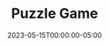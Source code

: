 ---
layout: ext_single
title: Puzzle Game
slug: puzzle-game
desc: Transform any OBS source into a puzzle game for your viewers.
category: games 
date: '2023-05-15T00:00:00-05:00'
permalink: extensions/games/:slug
download_url: https://christinak.itch.io/sammi-puzzle-game
developer_name: Christina K.
developer_url: https://christinak.itch.io
icon_local: puzzle_game.png
trailer: https://www.youtube.com/embed/fL8GVWe1bv8
screenshots_local: puzzle_game_ss0.png, puzzle_game_ss.png, puzzle_game_ss2.png, puzzle_game_ss3.png
version: 2.0
sammi_version: Any
platform: Any
overview: |
    **Unleash the fun with the Puzzle Game extension! Transform any OBS source into an interactive game where your viewers swap pieces to solve the puzzle, right from the chat!** 

    Whether you're away from your screen or looking for a fresh way to engage with your audience, this is the perfect tool. Create a captivating puzzle from any scene or source instantly!

    **Seamless Setup**  
    Creating a new puzzle is as easy as 1-2-3! Select an OBS source, set the desired difficulty, and voila! The extension does the rest, automatically generating a new scene with all the pieces and their coordinates.  
    Just hit the 'Start' button and let the fun begin! (In some instances, minor adjustments to the size/position of the nested scene might be necessary.)

    [video](https://www.youtube.com/embed/t-nGpUvbRZk)[/video]

    **Unlimited Puzzle Scenes**  
    Why limit the fun to one scene? Create puzzles for multiple sources or scenes! Switch between them as you wish, based on your current scene!

    **Ultimate Customization**  
    Personalize your puzzle game to your taste! Choose the grid size for puzzle difficulty, tailor the borders and margins between pieces, select a font for coordinates, and handpick colors for every element!

    [video](https://www.youtube.com/embed/swqONhTFmPE)[/video]
    [video](https://www.youtube.com/embed/4rSH2JZqyzg)[/video]

    **Animated Fun and Sound Effects**  

    Watch as the puzzle pieces shuffle and move in smooth animations! Enjoy optional sound effects or swap them out with your personal favorites!

    **Automatic Winner Announcements**  
    The game knows when the puzzle is solved, and it even keeps a tally of which viewer correctly placed the most pieces!

    **Reshuffle and Surrender Commands**  
    You and your mods have the power to reshuffle or auto-solve the puzzle anytime.

    **Leaderboard**  
    Track the champions of your Puzzle games with a fully automatic leaderboard for current and past games.

    *Here's a sneak peek of the Puzzle Game extension in action, thanks to JimmyPotatoTV!*
    [video](https://clips.twitch.tv/embed?clip=CrepuscularAmazingSwanPlanking-PYMJJkW5M5i1SkEw&parent=sammi.solutions)[/video]
setup: |
    ##### Getting Started

    Check out a quick setup guide:
    [video](https://www.youtube.com/embed/xQS24mKv-dU)[/video]

    1. Ensure SAMMI is updated to the latest version. Make sure it's connected to OBS and Bridge.
        <div class="alert alert-warning mt-2" role="alert">Please note that this extension requires OBS Websocket 5.</div>
    2. Ensure the following OBS plugins are installed: 
        - OBS Shader Filter: version 1.21^ [Download](https://github.com/exeldro/obs-shaderfilter/releases)
        - Source Clone: version 0.1.3^ [Download](https://obsproject.com/forum/resources/source-clone.1632/)
        - Move Transition: version 2.4.4^ [Download](https://obsproject.com/forum/resources/move-transition.913/)
    3. Install the extension. Follow the [Extension Install Guide](https://sammi.solutions/extensions/install) for help.
    4. In the Puzzle Game premade deck (added after extension installation), modify the red INIT button:
        - `OBSWS Name`: The name of your OBS, to be used for this extension (matching the name in the SAMMI-OBS Connections menu). By default, it's 'Main'.
        - `OBSWS Port`: The OBS port for this extension (matching the one in the SAMMI-OBS Connections menu). Default is 4455.
        - `OBSWS Password`: Your OBS password, if set (matching the one in the SAMMI-OBS Connections menu).
    5. Save the changes and click the button.

    <div class="alert alert-info" role="alert">This extension sends error logs for uncaught errors to Rollbar automatically. All sensitive data is cleaned, and only the error and its origin are logged. This is to enhance the extension's performance and help me fix any bugs. Opt out via the Bridge - Puzzle Game tab.</div>

    ##### Creating a New Puzzle

    1. Modify the blue 'Create New Puzzle' button:
        - Fill out all required boxes:
            - `New Puzzle Scene Name`: A new name for your puzzle scene.
            - `Source Name`: The source for your puzzle.
            - `Scene Name`: The scene where your puzzle source is located.
            - `Rows`: The number of rows your puzzle should have, with a maximum of 26.
            - `Columns`: The number of columns your puzzle should have.
        - (Optional) Fill out the optional boxes:
            - `Border`: If you want a border around every piece.
            - `Border Thickness`: Border thickness in pixels. Adjust this if your puzzle scene is resized.
            - `Border Color`: Border color. Choose from the color picker.
            - `Text Size`: Size of the puzzle text coordinates. Adjust this if your source is significantly resized.
            - `Text Font`: Font of the puzzle text coordinates. Example: Comic Sans MS.
            - `Text Color`: Color of the puzzle text coordinates. Choose from the color picker.
            - `Outline`: If you want to show a puzzle text outline.
            - `Outline Thickness`: Puzzle text outline thickness. Adjust this based on font size and scene size.
            - `Outline Color`: Puzzle text outline color. Choose from the color picker.
    2. Save the changes and click the button.

    ##### Starting a New Puzzle Game

    <div class="alert alert-warning" role="alert">Before this step, ensure you've already created the puzzle game with the 'Create New Puzzle' button.</div>

    1. Modify the green 'Start Game' button:
        - `Puzzle Scene Name`: The puzzle scene you want to start the game on. This is the scene added with the 'Create' button.
        - `Sounds Enabled`: If you want to enable sounds when pieces are shuffled/moved.
        - `Shuffle Pieces to Mid`: If you want the pieces to first gather in the middle and then spread out when shuffling.
    2. Click the button (or add a Twitch chat trigger to the button, like '!puzzle start').
    3. A new game begins! Your chosen OBS source for the puzzle scene will be hidden and replaced with the puzzle scene. The puzzle will shuffle instantly, ready for your viewers to start playing.

    ##### Shuffling Puzzle Game

    Click the 'Shuffle Puzzle' button. It only works when a puzzle game is already in progress.

    ##### Moving Puzzle Piece

    By default, the chat trigger to move a puzzle piece is '!Puzzle move * to *'.  
    You can customize the button trigger, but don't forget to adjust the block inside the button that manages trigger data. Within the button, you can customize chat messages for when a piece is moved, an incorrect coordinate is given, or when the puzzle is solved.

    ##### Solving Puzzle

    Press the 'Solve Puzzle' button to instantly complete the current puzzle game.  
    Inside the button, check `Reset All` if you want this command to also reset all puzzle variables and clear the current puzzle game's leaderboard. Otherwise, you'll need to manually press the 'Reset Puzzle' button afterwards.

    ##### Resetting Puzzle

    Press the 'Reset Puzzle' button to reset the puzzle. This will reset all puzzle variables and clear the current puzzle game's leaderboard.

    ##### Viewing Leaderboard

    You can view the current leaderboard using the 'Leaderboard' button. Press it once to post the current leaderboard in your chat.  
    This is all managed automatically, including saving the user who made the most correct moves in the last puzzle game.  
    The leaderboard is saved into `puzzle_leaderboard.csv` file in your `SAMMI/Ext/Puzzle_Game` folder for each completed game, along with the username who made the most correct moves.  
    Please avoid manually editing the file.

    ##### Customizing Puzzle Sounds

    Within this button, you can modify the puzzle sounds for when you shuffle the puzzle, move a piece, and when the puzzle game is solved.
testers:
privacy_collect: false
---